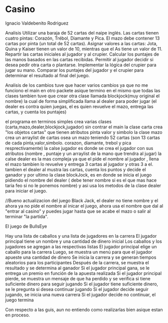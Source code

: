 # Casino
Ignacio Valdebenito Rodriguez

Analisis Utilizar una baraja de 52 cartas del naipe inglés. Las cartas tienen cuatro pintas: Corazón, Trébol, Diamante y Pica. El mazo debe contener 13 cartas por pinta (un total de 52 cartas). Asignar valores a las cartas: Jota, Quina y Kaiser tienen un valor de 10, mientras que el As tiene un valor de 11. Repartir las cartas iniciales al jugador y al crupier. Calcular los puntajes de las manos basados en las cartas recibidas. Permitir al jugador decidir si desea pedir otra carta o plantarse. Implementar la lógica del crupier para jugar su mano. Comparar los puntajes del jugador y el crupier para determinar el resultado al final del juego.

Analisis de los cambios tuve que hacer varios cambios ya que no me funciono el main en otro packete asique termino en el mismo que todas las clases tambien tuve que crear otra clase llamada blockjock(muy original el nombre) la cual de forma simplificada llama al dealer para poder jugar (el dealer es contra quien juegas, el es quien revuelve el mazo, entrega las cartas, y cuenta los puntajes)

el programa en terminos simples crea varias clases (carta,mazo,dealer,blockjock,jugador) sin contrar el main la clase carta crea "los objetos cartas" que tienen atributos pinta valor y simbolo la clase mazo crea un arraylist de cartas osea un mazo teniendo 52 cartas (son 13 cartas de cada pinta,valor,simbolo. corazon, diamante, trebol y pica resprectivamente) la calse jugador es donde se crea el jugador con sus atributos (nombre , puntaje y un arraylist de la mano que trendra al jugar) la calse dealer es la mas compleja ya que el pide el nombre al jugador , llena el mazo tambien lo revuelve y entrega 3 cartas al jugador y otras 3 a el. tambien el dealer al mustra las cartas, cuenta los puntos y decide el ganador y por ultimo la clase blockJock, es en donde se inicia el juego pidiendo el nombre del dealer ( debe tener nombre si es el que mas hace taria feo si no le ponemos nombre) y asi usa los metodos de la clase dealer para iniciar el juego.

//Bueno actualizacion del juego Black Jack, el dealer no tiene nombre y el ahora ya no pide el nombre al inicar el juego, ahora usa el nombre que dal al "entrar al casino" y puedes jugar hasta que se acabe el mazo o salir al terminar "la partida".

El juego de BullsEye

Hay una lista de caballos y una lista de jugadores en la carrera
El jugador principal tiene un nombre y una cantidad de dinero inicial
Los caballos y los jugadores se agregan a las respectivas listas
El jugador principal elige un caballo para la carrera
Luego, se muestra un menú para que el jugador apueste una cantidad de dinero
Se inicia la carrera y se generan tiempos aleatorios para los participantes
Después de la carrera, se muestra el resultado y se determina al ganador
Si el jugador principal gana, se le entrega un premio en función de la apuesta realizada
Si el jugador principal pierde, se muestra un mensaje de que ha perdido y se verifica si tiene suficiente dinero para seguir jugando
Si el jugador tiene suficiente dinero, se le pregunta si desea continuar jugando
Si el jugador decide seguir jugando, se inicia una nueva carrera
Si el jugador decide no continuar, el juego termina

Con respecto a las guis, aun no entiendo como realizarlas bien asique estan en proceso.
